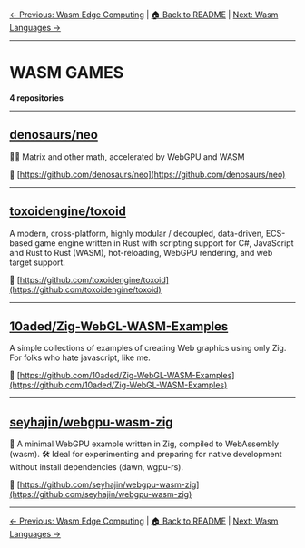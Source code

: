 [← Previous: Wasm Edge Computing](wasm-edge-computing.txt) | [🏠 Back to README](../README.md) | [Next: Wasm Languages →](wasm-languages.txt)

---

# WASM GAMES

**4 repositories**

---

## [denosaurs/neo](https://github.com/denosaurs/neo)

👩‍💻 Matrix and other math, accelerated by WebGPU and WASM

🔗 [https://github.com/denosaurs/neo](https://github.com/denosaurs/neo)

---

## [toxoidengine/toxoid](https://github.com/toxoidengine/toxoid)

A modern, cross-platform, highly modular / decoupled, data-driven, ECS-based game engine written in Rust with scripting support for C#, JavaScript and Rust to Rust (WASM), hot-reloading, WebGPU rendering, and web target support.

🔗 [https://github.com/toxoidengine/toxoid](https://github.com/toxoidengine/toxoid)

---

## [10aded/Zig-WebGL-WASM-Examples](https://github.com/10aded/Zig-WebGL-WASM-Examples)

A simple collections of examples of creating Web graphics using only Zig. For folks who hate javascript, like me.

🔗 [https://github.com/10aded/Zig-WebGL-WASM-Examples](https://github.com/10aded/Zig-WebGL-WASM-Examples)

---

## [seyhajin/webgpu-wasm-zig](https://github.com/seyhajin/webgpu-wasm-zig)

🚀 A minimal WebGPU example written in Zig, compiled to WebAssembly (wasm). 🛠️ Ideal for experimenting and preparing for native development without install dependencies (dawn, wgpu-rs).

🔗 [https://github.com/seyhajin/webgpu-wasm-zig](https://github.com/seyhajin/webgpu-wasm-zig)

---


[← Previous: Wasm Edge Computing](wasm-edge-computing.txt) | [🏠 Back to README](../README.md) | [Next: Wasm Languages →](wasm-languages.txt)
